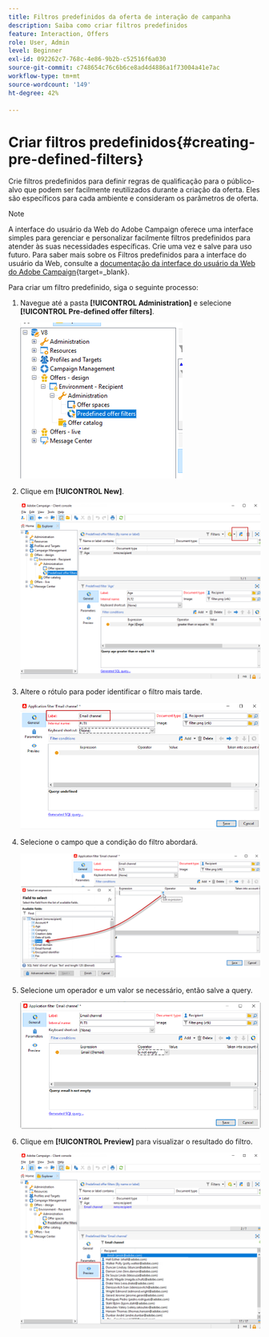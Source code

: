 ```yaml
---
title: Filtros predefinidos da oferta de interação de campanha
description: Saiba como criar filtros predefinidos
feature: Interaction, Offers
role: User, Admin
level: Beginner
exl-id: 092262c7-768c-4e86-9b2b-c52516f6a030
source-git-commit: c748654c76c6b6ce8ad4d4886a1f73004a41e7ac
workflow-type: tm+mt
source-wordcount: '149'
ht-degree: 42%

---
```


# Criar filtros predefinidos{#creating-pre-defined-filters}

Crie filtros predefinidos para definir regras de qualificação para o público-alvo que podem ser facilmente reutilizados durante a criação da oferta. Eles são específicos para cada ambiente e consideram os parâmetros de oferta.

>[!NOTE]
>
>A interface do usuário da Web do Adobe Campaign oferece uma interface simples para gerenciar e personalizar facilmente filtros predefinidos para atender às suas necessidades específicas. Crie uma vez e salve para uso futuro. Para saber mais sobre os Filtros predefinidos para a interface do usuário da Web, consulte a [documentação da interface do usuário da Web do Adobe Campaign](https://experienceleague.adobe.com/en/docs/campaign-web/v8/start/predefined-filters){target=_blank}.


Para criar um filtro predefinido, siga o seguinte processo:

1. Navegue até a pasta **[!UICONTROL Administration]** e selecione **[!UICONTROL Pre-defined offer filters]**.

   ![](assets/offer_filter_create_005.png)

1. Clique em **[!UICONTROL New]**.

   ![](assets/offer_filter_create_001.png)

1. Altere o rótulo para poder identificar o filtro mais tarde.

   ![](assets/offer_filter_create_002.png)

1. Selecione o campo que a condição do filtro abordará.

   ![](assets/offer_filter_create_003.png)

1. Selecione um operador e um valor se necessário, então salve a query.

   ![](assets/offer_filter_create_004.png)

1. Clique em **[!UICONTROL Preview]** para visualizar o resultado do filtro.

   ![](assets/offer_filter_create_006.png)
